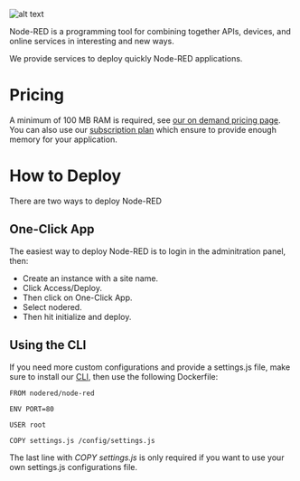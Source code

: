 

![alt text](https://raw.githubusercontent.com/openode-io/build-templates/master/v1/templates/nodered/logo.png)


Node-RED is a programming tool for combining together APIs, devices, and online services in interesting and new ways. 

We provide services to deploy quickly Node-RED applications.

# Pricing

A minimum of 100 MB RAM is required, see [our on demand pricing page](/on-demand-pricing). You can also use our [subscription plan](/pricing) which ensure to provide enough memory for your application.

# How to Deploy

There are two ways to deploy Node-RED

## One-Click App

The easiest way to deploy Node-RED is to login in the adminitration panel, then:

- Create an instance with a site name.
- Click Access/Deploy.
- Then click on One-Click App.
- Select nodered.
- Then hit initialize and deploy.

## Using the CLI

If you need more custom configurations and provide a settings.js file, make sure to
install our [CLI](/docs/platform/cli.md), then use the following Dockerfile:

```
FROM nodered/node-red

ENV PORT=80

USER root

COPY settings.js /config/settings.js
```

The last line with *COPY settings.js* is only required if you want to use your own settings.js configurations file.